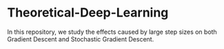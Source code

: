 # Theoretical-Deep-Learning
In this repository, we study the effects caused by large step sizes on both Gradient Descent and Stochastic Gradient Descent.
